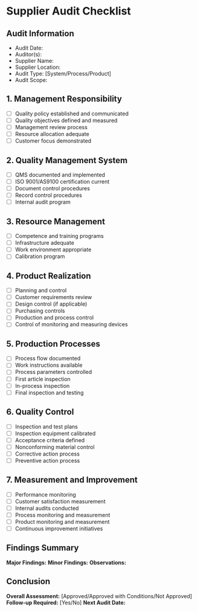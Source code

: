 # Supplier Audit Checklist

## Audit Information
- Audit Date:
- Auditor(s):
- Supplier Name:
- Supplier Location:
- Audit Type: [System/Process/Product]
- Audit Scope:

## 1. Management Responsibility
- [ ] Quality policy established and communicated
- [ ] Quality objectives defined and measured
- [ ] Management review process
- [ ] Resource allocation adequate
- [ ] Customer focus demonstrated

## 2. Quality Management System
- [ ] QMS documented and implemented
- [ ] ISO 9001/AS9100 certification current
- [ ] Document control procedures
- [ ] Record control procedures
- [ ] Internal audit program

## 3. Resource Management
- [ ] Competence and training programs
- [ ] Infrastructure adequate
- [ ] Work environment appropriate
- [ ] Calibration program

## 4. Product Realization
- [ ] Planning and control
- [ ] Customer requirements review
- [ ] Design control (if applicable)
- [ ] Purchasing controls
- [ ] Production and process control
- [ ] Control of monitoring and measuring devices

## 5. Production Processes
- [ ] Process flow documented
- [ ] Work instructions available
- [ ] Process parameters controlled
- [ ] First article inspection
- [ ] In-process inspection
- [ ] Final inspection and testing

## 6. Quality Control
- [ ] Inspection and test plans
- [ ] Inspection equipment calibrated
- [ ] Acceptance criteria defined
- [ ] Nonconforming material control
- [ ] Corrective action process
- [ ] Preventive action process

## 7. Measurement and Improvement
- [ ] Performance monitoring
- [ ] Customer satisfaction measurement
- [ ] Internal audits conducted
- [ ] Process monitoring and measurement
- [ ] Product monitoring and measurement
- [ ] Continuous improvement initiatives

## Findings Summary
**Major Findings:**
**Minor Findings:**
**Observations:**

## Conclusion
**Overall Assessment:** [Approved/Approved with Conditions/Not Approved]
**Follow-up Required:** [Yes/No]
**Next Audit Date:**
